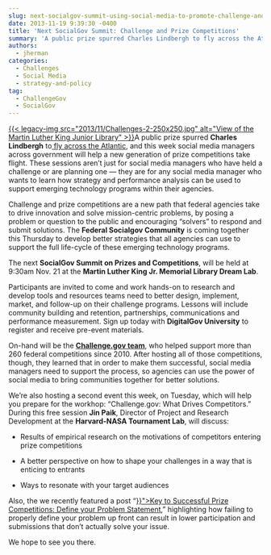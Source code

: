 ```yaml
---
slug: next-socialgov-summit-using-social-media-to-promote-challenge-and-prize-competitions
date: 2013-11-19 9:39:30 -0400
title: 'Next SocialGov Summit: Challenge and Prize Competitions'
summary: 'A public prize spurred Charles Lindbergh to fly across the Atlantic, and this week social media managers across government will help a new generation of prize competitions take flight. These sessions aren&#8217;t just for social media managers who have held a challenge or are'
authors:
  - jherman
categories:
  - Challenges
  - Social Media
  - strategy-and-policy
tag:
  - ChallengeGov
  - SocialGov
---
```


<p dir="ltr">
  <a href="https://s3.amazonaws.com/digitalgov/legacy-img/2013/11/Challenges-2.jpg">{{< legacy-img src="2013/11/Challenges-2-250x250.jpg" alt="View of the Martin Luther King Junior Library" >}}</a>A public prize spurred <strong>Charles Lindbergh</strong> to<a href="http://history1900s.about.com/od/people/a/Charles-Lindbergh.htm"> fly across the Atlantic</a>, and this week social media managers across government will help a new generation of prize competitions take flight. These sessions aren&#8217;t just for social media managers who have held a challenge or are planning one &#8212; they are for any social media manager who wants to learn how strategy and performance analysis can be used to support emerging technology programs within their agencies.
</p>

<p dir="ltr">
  Challenge and prize competitions are a new path that federal agencies take to drive innovation and solve mission-centric problems, by posing a problem or question to the public and encouraging “solvers” to respond and submit solutions. The <strong>Federal Socialgov Community</strong> is coming together this Thursday to develop better strategies that all agencies can use to support the full life-cycle of these emerging technology programs.
</p>

<p dir="ltr">
  The next <strong>SocialGov Summit on Prizes and Competitions</strong>, will be held at 9:30am Nov. 21 at the <strong>Martin Luther King Jr. Memorial Library Dream Lab</strong>.
</p>

<p dir="ltr">
  Participants are invited to come and work hands-on to research and develop tools and resources teams need to better design, implement, market, and follow-up on their challenge programs. Lessons will include community building and retention, partnerships, communications and performance measurement. Sign up today with <strong>DigitalGov University</strong> to register and receive pre-event materials.
</p>

<p dir="ltr">
  On-hand will be the <a href="https://challenge.gov/" target="_blank"><strong>Challenge.gov team</strong></a>,  who helped support more than 260 federal competitions since 2010. After hosting all of those competitions, though, they learned that in order to make them successful, social media managers need to support the process, so agencies can use the power of social media to bring communities together for better solutions.
</p>

<p dir="ltr">
  We&#8217;re also hosting a second event this week, on Tuesday, which will help you prepare for the workhop: &#8220;Challenge.gov: What Drives Competitors.&#8221; During this free session <strong>Jin Paik</strong>, Director of Project and Research Development at the <strong>Harvard-NASA Tournament Lab</strong>, will discuss:
</p>

  * <p dir="ltr">
      Results of empirical research on the motivations of competitors entering prize competitions
    </p>

  * <p dir="ltr">
      A better perspective on how to shape your challenges in a way that is enticing to entrants
    </p>

  * <p dir="ltr">
      Ways to resonate with your target audiences
    </p>

<p dir="ltr">
  Also, the we recently featured a post &#8220;<a title="Key to Successful Prize Competitions: Define Your Problem Statement" href="{{< relref "2013-11-13-key-to-successful-prize-competitions-define-your-problem-statement.md" >}}">Key to Successful Prize Competitions: Define your Problem Statement</a>,&#8221; highlighting how failing to properly define your problem up front can result in lower participation and submissions that don’t actually solve your issue.
</p>

<p dir="ltr">
  We hope to see you there.
</p>